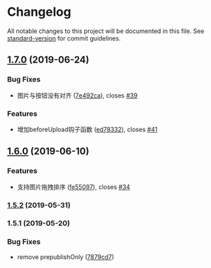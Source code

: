 # Changelog

All notable changes to this project will be documented in this file. See [standard-version](https://github.com/conventional-changelog/standard-version) for commit guidelines.

## [1.7.0](https://github.com/FEMessage/upload-to-ali/compare/v1.6.0...v1.7.0) (2019-06-24)


### Bug Fixes

* 图片与按钮没有对齐  ([7e492ca](https://github.com/FEMessage/upload-to-ali/commit/7e492ca)), closes [#39](https://github.com/FEMessage/upload-to-ali/issues/39)


### Features

* 增加beforeUpload钩子函数   ([ed78332](https://github.com/FEMessage/upload-to-ali/commit/ed78332)), closes [#41](https://github.com/FEMessage/upload-to-ali/issues/41)



## [1.6.0](https://github.com/FEMessage/upload-to-ali/compare/v1.5.2...v1.6.0) (2019-06-10)


### Features

* 支持图片拖拽排序  ([fe55097](https://github.com/FEMessage/upload-to-ali/commit/fe55097)), closes [#34](https://github.com/FEMessage/upload-to-ali/issues/34)



### [1.5.2](https://github.com/FEMessage/upload-to-ali/compare/v1.5.1...v1.5.2) (2019-05-31)



### 1.5.1 (2019-05-20)


### Bug Fixes

* remove prepublishOnly ([7879cd7](https://github.com/FEMessage/upload-to-ali/commit/7879cd7))
